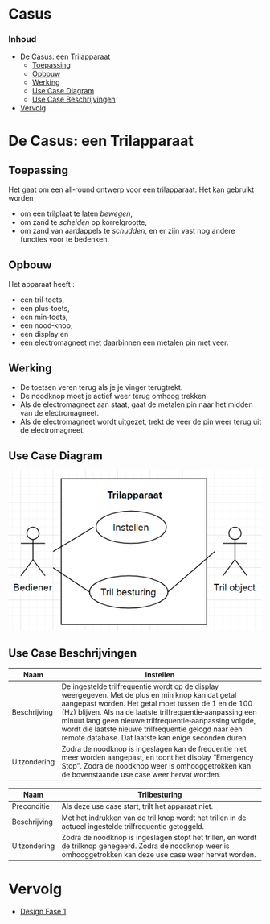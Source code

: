 # Casus <!-- omit in toc -->

### Inhoud[](toc-id) <!-- omit in toc -->

- [De Casus: een Trilapparaat](#de-casus-een-trilapparaat)
  - [Toepassing](#toepassing)
  - [Opbouw](#opbouw)
  - [Werking](#werking)
  - [Use Case Diagram](#use-case-diagram)
  - [Use Case Beschrijvingen](#use-case-beschrijvingen)
- [Vervolg](#vervolg)

# De Casus: een Trilapparaat

## Toepassing

Het gaat om een all‐round ontwerp voor een trilapparaat.
Het kan gebruikt worden

- om een trilplaat te laten *bewegen*,
- om zand te *scheiden* op korrelgrootte,
- om zand van aardappels te *schudden*,
en er zijn vast nog andere functies voor te bedenken.

## Opbouw

Het apparaat heeft :

- een tril‐toets,
- een plus‐toets,
- een min‐toets,
- een nood‐knop,
- een display en
- een electromagneet met daarbinnen een metalen pin met veer.

## Werking

- De toetsen veren terug als je je vinger
terugtrekt.
- De noodknop moet je actief weer terug omhoog trekken.
- Als de electromagneet aan staat, gaat de metalen pin naar het midden van de electromagneet.
- Als de electromagneet wordt uitgezet, trekt de veer de pin weer terug uit de electromagneet.

## Use Case Diagram

![alt text](ucd_trilapp.png)

## Use Case Beschrijvingen

| Naam         | Instellen                                                                                                                                                                                                                                                                                                                                                                                         |
| ------------ | ------------------------------------------------------------------------------------------------------------------------------------------------------------------------------------------------------------------------------------------------------------------------------------------------------------------------------------------------------------------------------------------------- |
| Beschrijving | De ingestelde trilfrequentie wordt op de display weergegeven. Met de plus en min knop kan dat getal aangepast worden. Het getal moet tussen de 1 en de 100 (Hz) blijven. Als na de laatste trilfrequentie‐aanpassing een minuut lang geen nieuwe trilfrequentie‐aanpassing volgde, wordt die laatste nieuwe trilfrequentie gelogd naar een remote database. Dat laatste kan enige seconden duren. |
| Uitzondering | Zodra de noodknop is ingeslagen kan de frequentie niet meer worden aangepast, en toont het display “Emergency Stop”. Zodra de noodknop weer is omhooggetrokken kan de bovenstaande use case weer hervat worden.                                                                                                                                                                                   |

| Naam         | Trilbesturing                                                                                                                                                      |
| ------------ | ------------------------------------------------------------------------------------------------------------------------------------------------------------------ |
| Preconditie  | Als deze use case start, trilt het apparaat niet.                                                                                                                  |
| Beschrijving | Met het indrukken van de tril knop wordt het trillen in de actueel ingestelde trilfrequentie getoggeld.                                                            |
| Uitzondering | Zodra de noodknop is ingeslagen stopt het trillen, en wordt de trilknop genegeerd. Zodra de noodknop weer is omhooggetrokken kan deze use case weer hervat worden. |

# Vervolg

- [Design Fase 1](../design_robot/designfase1.md)
